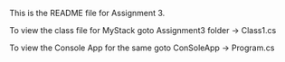 This is the README file for Assignment 3.

To view the class file for MyStack goto Assignment3 folder -> Class1.cs

To view the Console App for the same goto ConSoleApp -> Program.cs